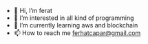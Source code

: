 - 👋 Hi, I’m ferat
- 👀 I’m interested in all kind of programming
- 🌱 I’m currently learning aws and blockchain
- 📫 How to reach me ferhatcapar@gmail.com

<!---
fercp/fercp is a ✨ special ✨ repository because its `README.md` (this file) appears on your GitHub profile.
You can click the Preview link to take a look at your changes.
--->
